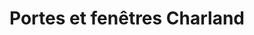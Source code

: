 ---
title: "Portes et fenêtres Charland"
url: /montreal/portes-et-fenetres-charland/
shop: Türen
---
